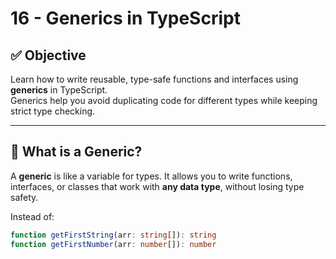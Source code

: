 # 16 - Generics in TypeScript

## ✅ Objective

Learn how to write reusable, type-safe functions and interfaces using **generics** in TypeScript.  
Generics help you avoid duplicating code for different types while keeping strict type checking.

---

## 📌 What is a Generic?

A **generic** is like a variable for types. It allows you to write functions, interfaces, or classes that work with **any data type**, without losing type safety.

Instead of:

```ts
function getFirstString(arr: string[]): string
function getFirstNumber(arr: number[]): number
